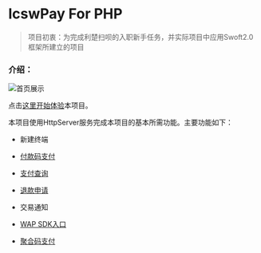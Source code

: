 # lcswPay For PHP

 > 项目初衷：为完成利楚扫呗的入职新手任务，并实际项目中应用Swoft2.0框架所建立的项目
 
### 介绍：

 ![首页展示](http://pay.dnfmiracle.xyz/images/index_page_view.png)
 
 点击[这里开始体验](http://pay.dnfmiracle.xyz)本项目。
 
 本项目使用HttpServer服务完成本项目的基本所需功能。主要功能如下：
 
 * 新建终端 
 * [付款码支付](http://pay.dnfmiracle.xyz/barcode.html)
 
 * [支付查询](http://pay.dnfmiracle.xyz/order.html)
 * [退款申请](http://pay.dnfmiracle.xyz/order.html)
 * 交易通知
 * [WAP SDK入口](http://pay.dnfmiracle.xyz/wap.html)
 * [聚合码支付](http://pay.dnfmiracle.xyz/qrpay.html)
 
 